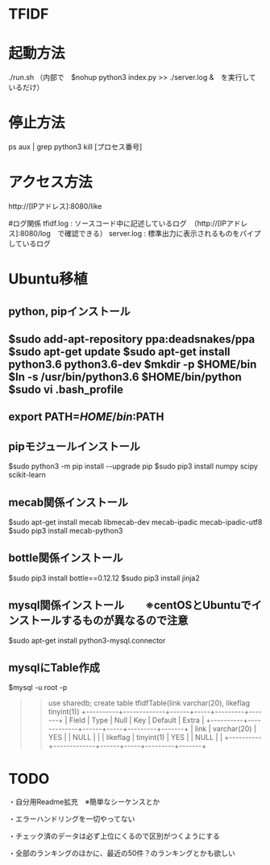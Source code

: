 # TFIDF

# 起動方法
./run.sh
（内部で　$nohup python3 index.py >> ./server.log &　を実行しているだけ）

# 停止方法
ps aux | grep python3
kill [プロセス番号]

# アクセス方法
http://[IPアドレス]:8080/like

#ログ関係
tfidf.log : ソースコード中に記述しているログ　（http://[IPアドレス]:8080/log　で確認できる）
server.log : 標準出力に表示されるものをパイプしているログ

# Ubuntu移植
## python, pipインストール
$sudo add-apt-repository ppa:deadsnakes/ppa
$sudo apt-get update
$sudo apt-get install python3.6 python3.6-dev
$mkdir -p $HOME/bin
$ln -s /usr/bin/python3.6 $HOME/bin/python
$sudo vi .bash_profile
---
export PATH=$HOME/bin:$PATH
---
## pipモジュールインストール
$sudo python3 -m pip install --upgrade pip
$sudo pip3 install numpy scipy scikit-learn
## mecab関係インストール
$sudo apt-get install mecab libmecab-dev mecab-ipadic mecab-ipadic-utf8
$sudo pip3 install mecab-python3
## bottle関係インストール
$sudo pip3 install bottle==0.12.12
$sudo pip3 install jinja2
## mysql関係インストール　　※centOSとUbuntuでインストールするものが異なるので注意
$sudo apt-get install python3-mysql.connector
## mysqlにTable作成
$mysql -u root -p
>>use sharedb;
>>create table tfidfTable(link varchar(20), likeflag tinyint(1))
+----------+-------------+------+-----+---------+-------+
| Field    | Type        | Null | Key | Default | Extra |
+----------+-------------+------+-----+---------+-------+
| link     | varchar(20) | YES  |     | NULL    |       |
| likeflag | tinyint(1)  | YES  |     | NULL    |       |
+----------+-------------+------+-----+---------+-------+


# TODO
・自分用Readme拡充　※簡単なシーケンスとか

・エラーハンドリングを一切やってない

・チェック済のデータは必ず上位にくるので区別がつくようにする

・全部のランキングのほかに、最近の50件？のランキングとかも欲しい

